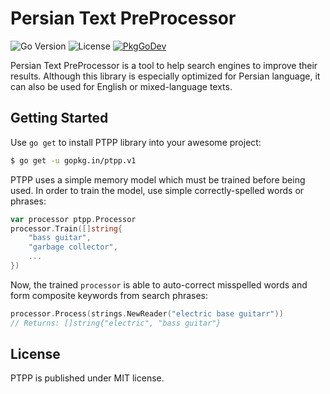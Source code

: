 # Persian Text PreProcessor

![Go Version](https://img.shields.io/github/go-mod/go-version/go-ptpp/ptpp?style=flat-square)
![License](https://img.shields.io/github/license/go-ptpp/ptpp?style=flat-square)
[![PkgGoDev](https://pkg.go.dev/badge/gopkg.in/ptpp.v1?tab=doc)](https://pkg.go.dev/gopkg.in/ptpp.v1?tab=doc)

Persian Text PreProcessor is a tool to help search engines to improve their
results. Although this library is especially optimized for Persian language, it
can also be used for English or mixed-language texts.

## Getting Started

Use `go get` to install PTPP library into your awesome project:

```sh
$ go get -u gopkg.in/ptpp.v1
```

PTPP uses a simple memory model which must be trained before being used. In
order to train the model, use simple correctly-spelled words or phrases:

```go
var processor ptpp.Processor
processor.Train([]string{
    "bass guitar",
    "garbage collector",
    ...
})
```

Now, the trained `processor` is able to auto-correct misspelled words and form
composite keywords from search phrases:

```go
processor.Process(strings.NewReader("electric base guitarr"))
// Returns: []string{"electric", "bass guitar"}
```

## License

PTPP is published under MIT license.
